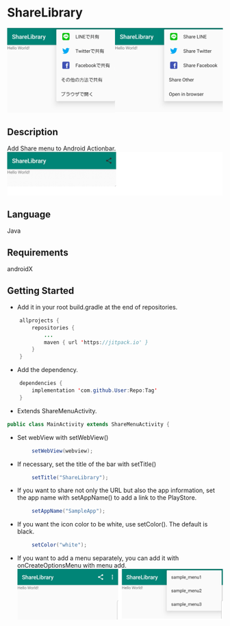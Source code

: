 # ShareLibrary
![Alt text](./img/image1.png)

## Description
Add Share menu to Android Actionbar.
![Alt text](./img/image2.png)

## Language
Java

## Requirements
androidX

## Getting Started
- Add it in your root build.gradle at the end of repositories.
```java
	allprojects {
		repositories {
			...
			maven { url 'https://jitpack.io' }
		}
	}
```

- Add the dependency.
```java
	dependencies {
		implementation 'com.github.User:Repo:Tag'
	}
```

- Extends ShareMenuActivity.
```java
public class MainActivity extends ShareMenuActivity {
```

- Set webView with setWebView()
```java
        setWebView(webview);
```

- If necessary, set the title of the bar with setTitle()
```java
        setTitle("ShareLibrary");
```

- If you want to share not only the URL but also the app information, set the app name with setAppName() to add a link to the PlayStore.
```java
        setAppName("SampleApp");
```

- If you want the icon color to be white, use setColor(). The default is black.
```java
        setColor("white");
```

- If you want to add a menu separately, you can add it with onCreateOptionsMenu with menu add.
![Alt text](./img/image10.png)
